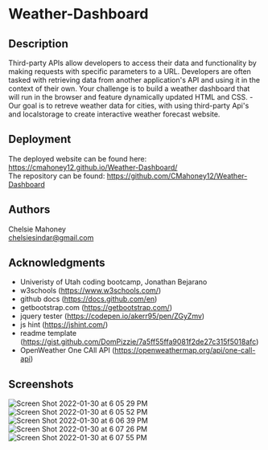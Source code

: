 # Weather-Dashboard

## Description

Third-party APIs allow developers to access their data and functionality by making requests with specific parameters to a URL. Developers are often tasked with retrieving data from another application's API and using it in the context of their own. Your challenge is to build a weather dashboard that will run in the browser and feature dynamically updated HTML and CSS.
-Our goal is to retreve weather data for cities, with using third-party Api's and localstorage to create interactive weather forecast website.


## Deployment 

The deployed website can be found here: https://cmahoney12.github.io/Weather-Dashboard/  
The repository can be found: https://github.com/CMahoney12/Weather-Dashboard  


## Authors

Chelsie Mahoney  
chelsiesindar@gmail.com  



## Acknowledgments

* Univeristy of Utah coding bootcamp, Jonathan Bejarano
* w3schools (https://www.w3schools.com/)  
* github docs (https://docs.github.com/en)  
* getbootstrap.com (https://getbootstrap.com/)  
* jquery tester (https://codepen.io/akerr95/pen/ZGyZmv)  
* js hint (https://jshint.com/)  
* readme template (https://gist.github.com/DomPizzie/7a5ff55ffa9081f2de27c315f5018afc)  
* OpenWeather One CAll API (https://openweathermap.org/api/one-call-api)  


## Screenshots  

![Screen Shot 2022-01-30 at 6 05 29 PM](https://user-images.githubusercontent.com/93498408/151726140-c68d7e52-656b-4559-b9c0-f30f4b96586d.png)  
![Screen Shot 2022-01-30 at 6 05 52 PM](https://user-images.githubusercontent.com/93498408/151726156-acdb79b6-ec28-4c15-b267-d61881a9a18d.png)  
![Screen Shot 2022-01-30 at 6 06 39 PM](https://user-images.githubusercontent.com/93498408/151726164-a553366d-e020-4530-bcc6-dde66b963769.png)  
![Screen Shot 2022-01-30 at 6 07 26 PM](https://user-images.githubusercontent.com/93498408/151726170-29357080-2b09-4378-b61e-41df9515bfee.png)  
![Screen Shot 2022-01-30 at 6 07 55 PM](https://user-images.githubusercontent.com/93498408/151726179-f7fceb2d-9e72-48ce-9c61-aa57d525d85a.png) 


